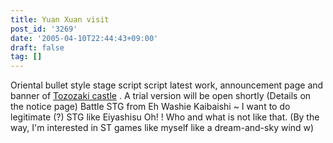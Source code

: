 ```yaml
---
title: Yuan Xuan visit
post_id: '3269'
date: '2005-04-10T22:44:43+09:00'
draft: false
tag: []
---
```


Oriental bullet style stage script script latest work, announcement page and banner of [Tozozaki castle](/!/thA/) . A trial version will be open shortly (Details on the notice page) Battle STG from Eh Washie Kaibaishi ~ I want to do legitimate (?) STG like Eiyashisu Oh! ! Who and what is not like that. (By the way, I'm interested in ST games like myself like a dream-and-sky wind w)